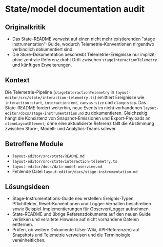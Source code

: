 # State/model documentation audit

## Originalkritik
- Das State-README verweist auf einen nicht mehr existierenden "stage instrumentation"-Guide, wodurch Telemetrie-Konventionen nirgendwo verbindlich dokumentiert sind.
- Die Store-Dokumentation beschreibt Telemetrie-Ereignisse nur implizit; ohne zentrale Referenz droht Drift zwischen `stageInteractionTelemetry` und künftigen Erweiterungen.

## Kontext
Die Telemetrie-Pipeline (`stageInteractionTelemetry` in `layout-editor/src/state/interaction-telemetry.ts`) emittiert Ereignisse wie `interaction:start`, `interaction:end`, `canvas:size` und `clamp:step`. Das State-README fordert weiterhin, neue Events im nicht vorhandenen `layout-editor/docs/stage-instrumentation.md` zu dokumentieren. Gleichzeitig hängt die Konsistenz von Snapshot-Emissionen und Export-Payloads an `cloneLayoutElement`; ohne eine aktualisierte Referenz fällt die Abstimmung zwischen Store-, Modell- und Analytics-Teams schwer.

## Betroffene Module
- `layout-editor/src/state/README.md`
- `layout-editor/src/state/interaction-telemetry.ts`
- `layout-editor/docs/data-model-overview.md`
- Fehlende Datei `layout-editor/docs/stage-instrumentation.md`

## Lösungsideen
- Stage-Instrumentations-Guide neu erstellen: Ereignis-Typen, Pflichtfelder, Reset-Konventionen und Logger-Verhalten beschreiben sowie Beispiel-Implementierungen für Observer/Logger aufnehmen.
- State-README und übrige Referenzdokumente auf den neuen Guide verlinken und veraltete Hinweise auf nicht vorhandene Dateien entfernen.
- Prüfen, ob weitere Dokumente (User-Wiki, API-Referenzen) auf Snapshots und Telemetrie verweisen und die Terminologie vereinheitlichen.

